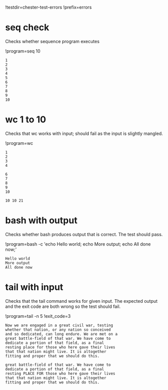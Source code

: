 !testdir=chester-test-errors
!prefix=errors

# seq check
Checks whether sequence program executes

!program=seq 10

```output
1
2
3
4
5
6
7
8
9
10
```

# wc 1 to 10
Checks that wc works with input; should fail as the input is slightly
mangled.

!program=wc
```input
1
2
3
4

6
7
8
9
10
```

```output
10 10 21
```

# bash with output
Checks whether bash produces output that is correct. The test should
pass.

!program=bash -c 'echo Hello world; echo More output; echo All done now;'

```output
Hello world
More output
All done now
```

# tail with input
Checks that the tail command works for given input. The expected
output and the exit code are both wrong so the test should fail.

!program=tail -n 5
!exit_code=3

```input
Now we are engaged in a great civil war, testing
whether that nation, or any nation so conceived
and so dedicated, can long endure. We are met on a
great battle-field of that war. We have come to
dedicate a portion of that field, as a final
resting place for those who here gave their lives
that that nation might live. It is altogether
fitting and proper that we should do this.
```

```output
great battle-field of that war. We have come to
dedicate a portion of that field, as a final
resting PLACE FOR those who here gave their lives
that that nation might live. It is altogether
fitting and proper that we should do this.
```
